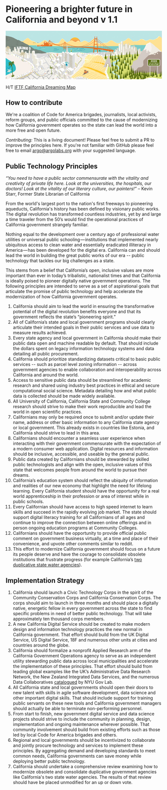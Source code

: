 # Pioneering a brighter future in California and beyond v 1.1

![California Dreaming Map](images/california-dreaming-pano.jpg)

H/T [IFTF California Dreaming Map](http://www.iftf.org/our-work/global-landscape/human-settlement/california-dreaming-map/)

## How to contribute 

We're a coalition of Code for America brigades, journalists, local activists, reform groups, and public officials committed to the cause of modernizing how California government operates so the state can lead the world into a more free and open future. 

*Contributing:* This is a living document! Please feel free to submit a PR to improve the principles here. If you're not familiar with GitHub please feel free to email argo@argolabs.org with your suggested language. 

## Public Technology Principles

*“You need to have a public sector commensurate with the vitality and creativity of private life here. Look at the universities, the hospitals, our doctors! Look at the vitality of our literary culture, our painters!”*
    – Kevin Starr, Former State Librarian of California

From the world's largest port to the nation's first freeways to pioneering aqueducts, California's history has been defined by visionary public works. The digital revolution has transformed countless industries, yet by and large a time traveler from the 50’s would find the operational practices of California government strangely familiar. 

Nothing equal to the development over a century ago of professional water utilities or universal public schooling — institutions that implemented nearly ubiquitous access to clean water and essentially eradicated illiteracy in America — has been developed for the digital era. California can and should lead the world in building the great public works of our era -- public technology that tackles our big challenges as a state. 

This stems from a belief that California’s open, inclusive values are more important than ever in today’s tribalistic, nationalist times and that California is ideally poised to pioneer digitally native government operations. The following principles are intended to serve as a set of aspirational goals that articulate the promise of public technology and help accelerate the modernization of how California government operates.

1. California should aim to lead the world in ensuring the transformative potential of the digital revolution benefits everyone and that its government reflects the state’s “pioneering spirit.”
2. All of California’s state and local government programs should clearly articulate their intended goals in their public services and use data to measure results achieved.
3. Every state agency and local government in California should make their public data open and machine readable by default. That should include the dollars spent on legacy information technology systems and data detailing all public procurement.
4. California should prioritize standardizing datasets critical to basic public services -- such as parcel level zoning information -- across government agencies to enable collaboration and interoperability across California and around the world.
5. Access to sensitive public data should be streamlined for academic research and shared using industry best practices in ethical and secure computational social science. Metadata detailing how and what public data is collected should be made widely available. 
6. All University of California, California State and Community College research should strive to make their work reproducible and lead the world in open scientific practices. 
7. Californians may only be required once to submit and/or update their name, address or other basic information to any California state agency or local government. This already exists in countries like Estonia, and California should strive to lead in this area. 
8. Californians should encounter a seamless user experience when interacting with their government commensurate with the expectation of a modern consumer web application. Digital resources and information should be inclusive, accessible, and useable by the general public. 
9. Public data created by Californians should be stewarded by skilled public technologists and align with the open, inclusive values of this state that welcomes people from around the world to pursue their dreams. 
10. California’s education system should reflect the ubiquity of information and realities of our new economy that highlight the need for lifelong learning. Every California student should have the opportunity for a real world apprenticeship in their profession or area of interest while in public schools. 
11. Every Californian should have access to high speed internet to learn skills and succeed in the rapidly evolving job market. The state should support digital literacy training for all Californians of all ages and continue to improve the connection between online offerings and in person ongoing education programs at Community Colleges. 
12. Californians should have the opportunity to provide official public comment on government business virtually, at a time and place of their convenience, and upvote other comments similar to reddit.
13. This effort to modernize California government should focus on a future its people deserve and have the courage to consolidate obsolete institutions that frustrate progress (for example California’s [two duplicative state water agencies](https://lhc.ca.gov/sites/lhc.ca.gov/files/Reports/201/Report201.pdf)). 

## Implementation Strategy

1. California should launch a Civic Technology Corps in the spirit of the Community Conservation Corps and California Conservation Corps. The corps should aim to launch in three months and should place a digitally native, energetic fellow in every government across the state to find specific problems in need of better public technology. That will take approximately ten thousand corps members. 
2. A new California Digital Service should be created to make modern design and information technology practices the new normal in California government. That effort should build from the UK Digital Service, US Digital Service, 18F and numerous other units at cities and countries around the globe. 
3. California should formalize a nonprofit Applied Research arm of the California Government Operations agency to serve as an independent utility stewarding public data across local municipalities and accelerate the implementation of these principles. That effort should build from leading global examples like the UK’s Administrative Data Research Network, the New Zealand Integrated Data Services, and the numerous Data Collaboratives [catalogued](http://datacollaboratives.org/) by NYU Gov Lab. 
4. All California state and local governments should open their doors to new talent with skills in agile software development, data science and other important digital skills. That should include support for training public servants on these new tools and California government managers should actually be able to terminate non-performing personnel. 
5. From start to finish, new government digital service and data science projects should strive to include the community in planning, design, implementation and ongoing maintenance wherever possible. That community involvement should build from existing efforts such as those led by local Code for America brigades and others.
6. Regional and local governments should be incentivized to collaborate and jointly procure technology and services to implement these principles. By aggregating demand and developing standards to meet common needs, California governments can save money while deploying better public technology. 
7. California should undertake a comprehensive review examining how to modernize obsolete and consolidate duplicative government agencies like California's two state water agencies. The results of that review should have be placed unmodified for an up or down vote. 
